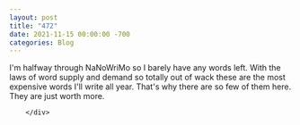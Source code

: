 ```yaml
---
layout: post
title: "472"
date: 2021-11-15 00:00:00 -700
categories: Blog
---
```


<div class="blog-content">
				<div class="paragraph">I'm halfway through NaNoWriMo so I barely have any words left. With the laws of word supply and demand so totally out of wack these are the most expensive words I'll write all year. That's why there are so few of them here. They are just worth more.<br></div>

		</div>
        